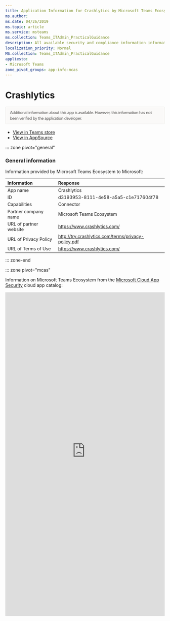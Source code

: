 ```yaml
---
title: Application Information for Crashlytics by Microsoft Teams Ecosystem
ms.author: 
ms.date: 04/26/2019
ms.topic: article
ms.service: msteams
ms.collection: Teams_ITAdmin_PracticalGuidance
description: All available security and compliance information information for Crashlytics, its data handling policies, its Microsoft Cloud App Security app catalog information, and security/compliance information in the CSA STAR registry.
localization_priority: Normal
MS.collection: Teams_ITAdmin_PracticalGuidance
appliesto:
- Microsoft Teams
zone_pivot_groups: app-info-mcas
---
```

# Crashlytics


<img alt="Non-attested image" src="./images/unattested.png" width="650"/>

* <a href="https://teams.microsoft.com/l/app/d3193953-8111-4e58-a5a5-c1e717604f78" target="_blank">View in Teams store</a>
* <a href="https://appsource.microsoft.com/en-us/product/office/WA104381582" target="_blank">View in AppSource</a>

::: zone pivot="general"

### General information

Information provided by Microsoft Teams Ecosystem to Microsoft:

| **Information** | **Response** |
|:----------------|:-------------|
| App name | Crashlytics |
| ID | d3193953-8111-4e58-a5a5-c1e717604f78 |
| Capabilities | Connector |
| Partner company name | Microsoft Teams Ecosystem |
| URL of partner website | <https://www.crashlytics.com/> |
| URL of Privacy Policy | <http://try.crashlytics.com/terms/privacy-policy.pdf> |
| URL of Terms of Use | <https://www.crashlytics.com/> |

::: zone-end


::: zone pivot="mcas"

Information on Microsoft Teams Ecosystem from the [Microsoft Cloud App Security](https://www.microsoft.com/en-us/enterprise-mobility-security/cloud-app-security) cloud app catalog:

<iframe height='1020' title='Microsoft Cloud App Security Information' src='https://3ca685143b5b46b4b0e5266dadf2e97c.codepen.website/#/dashboard/21675' frameborder='no'  style='width: 100%;'>

<a href="https://3ca685143b5b46b4b0e5266dadf2e97c.codepen.website/#/dashboard/21675" target="_blank">View in a new tab</a>

::: zone-end

